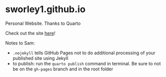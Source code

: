# sworley1.github.io
Personal Website. Thanks to Quarto 

Check out the site [here](https://sworley1.github.io/)! 

Notes to Sam:

* `.nojekyll` tells GitHub Pages not to do additional processing of your published site using Jekyll
* to publish: run the `quarto publish` command in terminal. Be sure to not be on the `gh-pages` branch and in the root folder